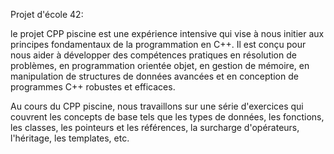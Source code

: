 Projet d'école 42:

le projet CPP piscine est une expérience intensive qui vise à nous initier aux principes fondamentaux de la programmation en C++. Il est conçu pour nous aider à développer des compétences pratiques en résolution de problèmes, en programmation orientée objet, en gestion de mémoire, en manipulation de structures de données avancées et en conception de programmes C++ robustes et efficaces.

Au cours du CPP piscine, nous travaillons sur une série d'exercices  qui couvrent les concepts de base tels que les types de données, les fonctions, les classes, les pointeurs et les références, la surcharge d'opérateurs, l'héritage, les templates, etc.
